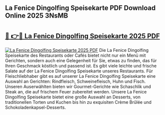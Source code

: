 ## La Fenice Dingolfing Speisekarte PDF Download Online 2025 3NsMB

# <h2><a href="http://gc9wm8.nevu.top/?p=La+Fenice+Dingolfing+Speisekarte">🔗 👉🔴 La Fenice Dingolfing Speisekarte 2025 PDF</a></h2>

[![La Fenice Dingolfing Speisekarte 2025 PDF](https://i.imgur.com/dBaPXMq.png)](http://gc9wm8.nevu.top/?p=La+Fenice+Dingolfing+Speisekarte)
Die La Fenice Dingolfing Speisekarte des Restaurants oder Cafés bietet nicht nur ein Menü mit Gerichten, sondern auch eine Gelegenheit für Sie, etwas zu finden, das für Ihren Geschmack köstlich und passend ist. Es gibt viele leichte und frische Salate auf der La Fenice Dingolfing Speisekarte unseres Restaurants. Für Fleischliebhaber gibt es auf unserer La Fenice Dingolfing Speisekarte eine Auswahl an Gerichten: Rindfleisch, Schweinefleisch, Huhn und Fisch. Unseren Auserwählten bieten wir Gourmet-Gerichte wie Schaschlik und Steak an, die auf frischem Feuer zubereitet werden. Unsere La Fenice Dingolfing Speisekarte bietet eine große Auswahl an Desserts, von traditionellen Torten und Kuchen bis hin zu exquisiten Crème Brûlée und Schokoladenkapsel-Desserts.
